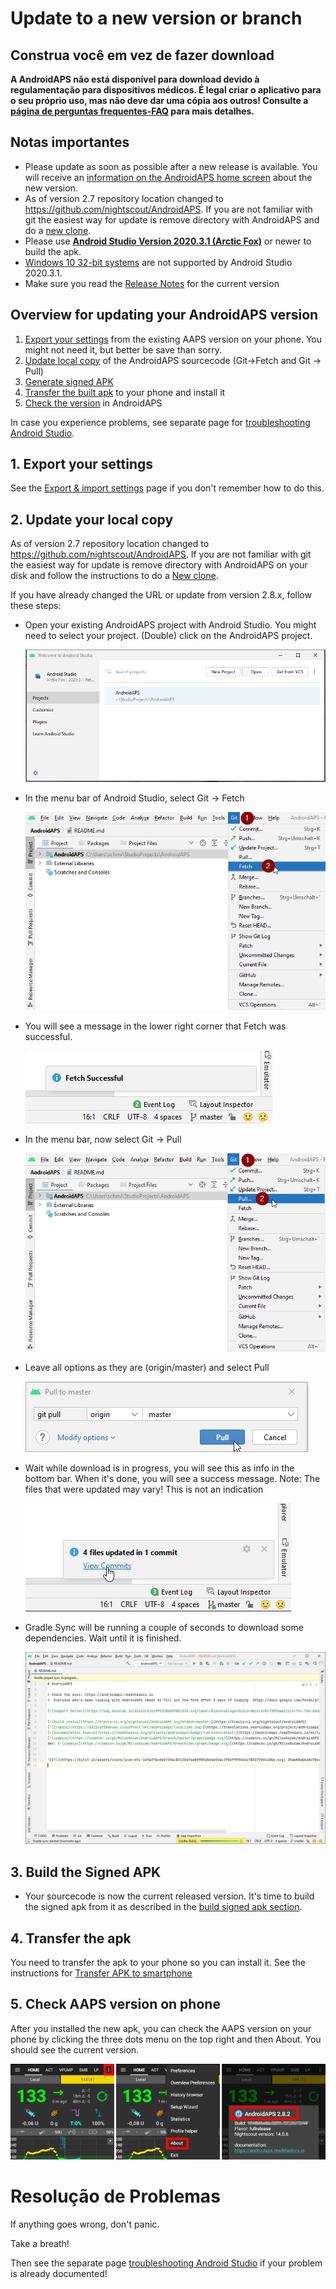 # Update to a new version or branch

## Construa você em vez de fazer download

**A AndroidAPS não está disponível para download devido à regulamentação para dispositivos médicos. É legal criar o aplicativo para o seu próprio uso, mas não deve dar uma cópia aos outros! Consulte a [página de perguntas frequentes-FAQ](../Getting-Started/FAQ.md) para mais detalhes.**

## Notas importantes

* Please update as soon as possible after a new release is available. You will receive an [information on the AndroidAPS home screen](../Installing-AndroidAPS/Releasenotes#release-notes) about the new version.
* As of version 2.7 repository location changed to <https://github.com/nightscout/AndroidAPS>. If you are not familiar with git the easiest way for update is remove directory with AndroidAPS and do a [new clone](../Installing-AndroidAPS/Building-APK.md).
* Please use **[Android Studio Version 2020.3.1 (Arctic Fox)](https://developer.android.com/studio/)** or newer to build the apk.
* [Windows 10 32-bit systems](../Installing-AndroidAPS/troubleshooting_androidstudio#unable-to-start-daemon-process) are not supported by Android Studio 2020.3.1.
* Make sure you read the [Release Notes](../Installing-AndroidAPS/Releasenotes) for the current version

## Overview for updating your AndroidAPS version

1. [Export your settings](../Usage/ExportImportSettings#export-settings) from the existing AAPS version on your phone. You might not need it, but better be save than sorry.
2. [Update local copy](../Installing-AndroidAPS/Update-to-new-version#update-your-local-copy) of the AndroidAPS sourcecode (Git->Fetch and Git -> Pull)
3. [Generate signed APK](../Installing-AndroidAPS/Update-to-new-version#generate-signed-apk)
4. [Transfer the built apk](../Installing-AndroidAPS/Building-APK#transfer-apk-to-smartphone) to your phone and install it
5. [Check the version](#check-aaps-version-on-phone) in AndroidAPS

In case you experience problems, see separate page for [troubleshooting Android Studio](../Installing-AndroidAPS/troubleshooting_androidstudio.rst).

## 1. Export your settings

See the [Export & import settings](../Usage/ExportImportSettings#export-settings) page if you don't remember how to do this.

## 2. Update your local copy

As of version 2.7 repository location changed to <https://github.com/nightscout/AndroidAPS>. If you are not familiar with git the easiest way for update is remove directory with AndroidAPS on your disk and follow the instructions to do a [New clone](../Installing-AndroidAPS/Building-APK.md).

If you have already changed the URL or update from version 2.8.x, follow these steps:

* Open your existing AndroidAPS project with Android Studio. You might need to select your project. (Double) click on the AndroidAPS project.
    
    ![Android Studio - Select Project](../images/update/01_ProjectSelection.png)

* In the menu bar of Android Studio, select Git -> Fetch
    
    ![Android Studio Menu - Git - Fetch](../images/update/02_GitFetch.png)

* You will see a message in the lower right corner that Fetch was successful.
    
    ![Android Studio Menu - Git - Fetch successful](../images/update/03_GitFetchSuccessful.png)

* In the menu bar, now select Git -> Pull
    
    ![Android Studio Menu - Git - Pull](../images/update/04_GitPull.png)

* Leave all options as they are (origin/master) and select Pull
    
    ![Android Studio - Git - Pull dialog](../images/update/05_GitPullOptions.png)

* Wait while download is in progress, you will see this as info in the bottom bar. When it's done, you will see a success message. Note: The files that were updated may vary! This is not an indication
    
    ![Android Studio - Pull successful](../images/update/06_GitPullSuccess.png)

* Gradle Sync will be running a couple of seconds to download some dependencies. Wait until it is finished.
    
    ![Android Studio - Gradle Sync](../images/studioSetup/40_BackgroundTasks.png)

## 3. Build the Signed APK

* Your sourcecode is now the current released version. It's time to build the signed apk from it as described in the [build signed apk section](../Installing-AndroidAPS/Building-APK#generate-signed-apk).

## 4. Transfer the apk

You need to transfer the apk to your phone so you can install it. See the instructions for [Transfer APK to smartphone](../Installing-AndroidAPS/Building-APK#transfer-apk-to-smartphone)

## 5. Check AAPS version on phone

After you installed the new apk, you can check the AAPS version on your phone by clicking the three dots menu on the top right and then About. You should see the current version.

![AAPS version installed](../images/Update_VersionCheck282.png)

# Resolução de Problemas

If anything goes wrong, don't panic.

Take a breath!

Then see the separate page [troubleshooting Android Studio](../Installing-AndroidAPS/troubleshooting_androidstudio.md) if your problem is already documented!